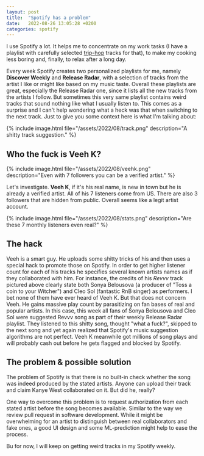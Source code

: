 ```yaml
---
layout: post
title:  "Spotify has a problem"
date:   2022-08-26 13:05:28 +0200
categories: spotify
---
```


I use Spotify a lot. It helps me to concentrate on my work tasks (I have a playlist with carefully selected [trip-hop][trip-hop-playlist] tracks for that), to make my cooking less boring and, finally, to relax after a long day. 

Every week Spotify creates two personalized playlists for me, namely **Discover Weekly** and **Release Radar**, with a selection of tracks from the artist I like or might like based on my music taste. Overall these playlists are great, especially the Release Radar one, since it lists all the new tracks from the artists I follow. But sometimes this very same playlist contains weird tracks that sound nothing like what I usually listen to. This comes as a surprise and I can't help wondering what a heck was that when switching to the next track. Just to give you some context here is what I'm talking about:

<!-- ![A screenshot showing a weird track in Spotify playlist](/assets/2022/08/revvv.png 'A shitty track suggestion') -->

{% include image.html file="/assets/2022/08/track.png" description="A shitty track suggestion." %}

## Who the fuck is Veeh K?

{% include image.html file="/assets/2022/08/veehk.png" description="Even with 7 followers you can be a verified artist." %}

Let's investigate. **Veeh K**, if it's his real name, is new in town but he is already a verified artist. All of his 7 listeners come from US. There are also 3 followers that are hidden from public.
Overall seems like a legit artist account.

{% include image.html file="/assets/2022/08/stats.png" description="Are these 7 monthly listeners even real?" %}

## The hack

Veeh is a smart guy. He uploads some shitty tricks of his and then uses a special hack to promote those on Spotify. In order to get higher listener count for each of his tracks he specifies several known artists names as if they collaborated with him. For instance, the credits of his *Revvv* track pictured above clearly state both Sonya Belousova (a producer of "Toss a coin to your Witcher") and Cleo Sol (fantastic RnB singer) as performers. I bet none of them have ever heard of Veeh K. But that does not concern Veeh. He gains massive play count by parasitizing on fan bases of real and popular artists. In this case, this week all fans of Sonya Belousova and Cleo Sol were suggested Revvv song as part of their weekly Release Radar playlist. They listened to this shitty song, thought "what a fuck?", skipped to the next song and yet again realized that Spotify's music suggestion algorithms are not perfect. Veeh K meanwhile got millions of song plays and will probably cash out before he gets flagged and blocked by Spotify. 

## The problem & possible solution

The problem of Spotify is that there is no built-in check whether the song was indeed produced by the stated artists. Anyone can upload their track and claim Kanye West collaborated on it. But did he, really?

One way to overcome this problem is to request authorization from each stated artist before the song becomes available. Similar to the way we review pull request in software development. While it might be overwhelming for an artist to distinguish between real collaborators and fake ones, a good UI design and some ML-prediction might help to ease the process. 

Bu for now, I will keep on getting weird tracks in my Spotify weekly. 

[trip-hop-playlist]: https://open.spotify.com/playlist/0Y2LEBRex7KvbeuoEtyqSW?si=5ec169f4de1d44cf